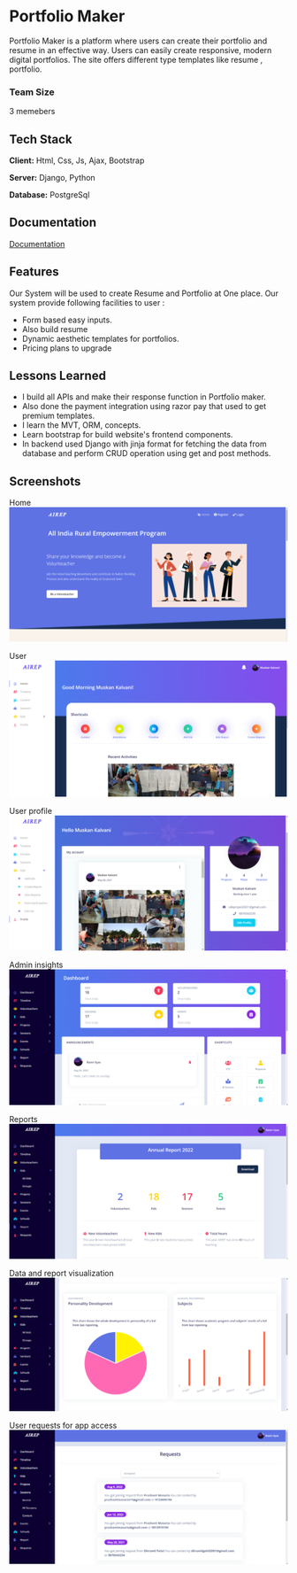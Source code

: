 # Portfolio Maker

 Portfolio Maker is a platform where users can create their portfolio and resume in an effective way. 
Users can easily create responsive, modern digital portfolios. 
The site offers different type templates like resume , portfolio. 


### Team Size
3 memebers

## Tech Stack

**Client:** Html, Css, Js, Ajax, Bootstrap

**Server:** Django, Python

**Database:** PostgreSql

## Documentation

[Documentation](https://docs.google.com/document/d/1vzrld73K5_HhIZ0CkwTIFI4qc0uPpcfB/edit?usp=sharing&ouid=108824912583036609418&rtpof=true&sd=true)





## Features
 Our System will be used to create Resume and Portfolio at One place. Our system provide following facilities to user :
- Form based easy inputs.
- Also build resume 
- Dynamic aesthetic templates for portfolios.
- Pricing plans to upgrade


## Lessons Learned

- I build all APIs and make their response function in Portfolio maker.
- Also done the payment integration using razor pay that used to get premium templates.
- I learn the MVT, ORM, concepts.
- Learn bootstrap for build website's frontend components.
- In backend used Django with jinja format for fetching the data from database and perform CRUD operation using get and
  post methods.





## Screenshots
Home
![App Screenshot](https://github.com/SuhaneeMavar/VolunteacherManagementSystem/blob/main/AppScreenShot/image1.png)

User
![App Screenshot](https://github.com/SuhaneeMavar/VolunteacherManagementSystem/blob/main/AppScreenShot/image6.png)

User profile
![App Screenshot](https://github.com/SuhaneeMavar/VolunteacherManagementSystem/blob/main/AppScreenShot/image7.png)

Admin insights
![App Screenshot](https://github.com/SuhaneeMavar/VolunteacherManagementSystem/blob/main/AppScreenShot/image2.png)

Reports
![App Screenshot](https://github.com/SuhaneeMavar/VolunteacherManagementSystem/blob/main/AppScreenShot/image4.png)

Data and report visualization
![App Screenshot](https://github.com/SuhaneeMavar/VolunteacherManagementSystem/blob/main/AppScreenShot/image3.png)

User requests for app access
![App Screenshot](https://github.com/SuhaneeMavar/VolunteacherManagementSystem/blob/main/AppScreenShot/image5.png)
